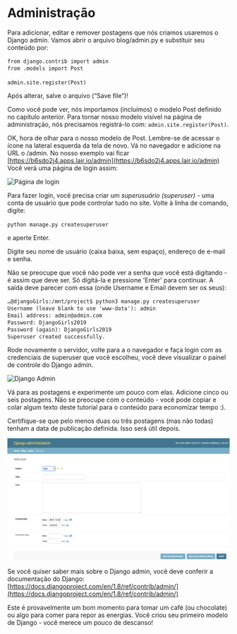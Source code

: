 # Administração

Para adicionar, editar e remover postagens que nós criamos usaremos o Django admin. Vamos abrir o arquivo blog/admin.py e substituir seu conteúdo por:

```text
from django.contrib import admin
from .models import Post

admin.site.register(Post)
```

Após alterar, salve o arquivo \(“Save file”\)!

Como você pode ver, nós importamos \(incluímos\) o modelo Post definido no capítulo anterior. Para tornar nosso modelo visível na página de administração, nós precisamos registrá-lo com: `admin.site.register(Post)`.

OK, hora de olhar para o nosso modelo de Post. Lembre-se de acessar o ícone na lateral esquerda da tela de novo. Vá no navegador e adicione na URL o /admin. No nosso exemplo vai ficar [https://b6sdo2j4.apps.lair.io/admin](https://b6sdo2j4.apps.lair.io/admin) Você verá uma página de login assim:

![P&#xE1;gina de login](https://tutorial.djangogirls.org/pt/django_admin/images/login_page2.png)

Para fazer login, você precisa criar um _superusuário \(superuser\)_ - uma conta de usuário que pode controlar tudo no site. Volte à linha de comando, digite:

`python manage.py createsuperuser` 

e aperte Enter.

Digite seu nome de usuário \(caixa baixa, sem espaço\), endereço de e-mail e senha.

Não se preocupe que você não pode ver a senha que você está digitando - é assim que deve ser. Só digitá-la e pressione 'Enter' para continuar. A saída deve parecer com essa \(onde Username e Email devem ser os seus\):

```text
…@djangoGirls:/mnt/project$ python3 manage.py createsuperuser
Username (leave blank to use 'www-data'): admin
Email address: admin@admin.com
Password: DjangoGirls2019
Password (again): DjangoGirls2019
Superuser created successfully.
```

Rode novamente o servidor, volte para a o navegador e faça login com as credenciais de superuser que você escolheu, você deve visualizar o painel de controle do Django admin.

![Django Admin](https://tutorial.djangogirls.org/pt/django_admin/images/django_admin3.png)

Vá para as postagens e experimente um pouco com elas. Adicione cinco ou seis postagens. Não se preocupe com o conteúdo - você pode copiar e colar algum texto deste tutorial para o conteúdo para economizar tempo :\).

Certifique-se que pelo menos duas ou três postagens \(mas não todas\) tenham a data de publicação definida. Isso será útil depois.

![](.gitbook/assets/image%20%282%29.png)

Se você quiser saber mais sobre o Django admin, você deve conferir a documentação do Django: [https://docs.djangoproject.com/en/1.8/ref/contrib/admin/](https://docs.djangoproject.com/en/1.8/ref/contrib/admin/)

Este é provavelmente um bom momento para tomar um café \(ou chocolate\) ou algo para comer para repor as energias. Você criou seu primeiro modelo de Django - você merece um pouco de descanso!

